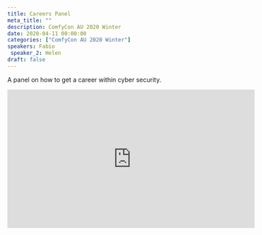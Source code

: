 ```yaml
---
title: Careers Panel
meta_title: ""
description: ComfyCon AU 2020 Winter
date: 2020-04-11 00:00:00
categories: ["ComfyCon AU 2020 Winter"]
speakers: Fabio
 speaker_2: Helen 
draft: false
---
```

A panel on how to get a career within cyber security.

<iframe width="560" height="315" src="https://www.youtube.com/embed/a7RsAnaJ48k?si=4r_3UV2mlzLqstUT" title="YouTube video player" frameborder="0" allow="accelerometer; autoplay; clipboard-write; encrypted-media; gyroscope; picture-in-picture; web-share" allowfullscreen></iframe>